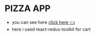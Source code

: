 # PIZZA APP
* you can see here [click here :point_left:](react-pizza-project-cnnpzleis-akyl05.vercel.app)
* here i used react-redux-toolkit for cart

